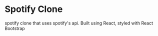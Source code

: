 # Spotify Clone
spotify clone that uses spotify's api.  Built using React, styled with React Bootstrap
